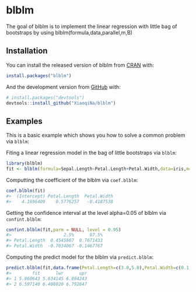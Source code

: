 
<!-- README.md is generated from README.Rmd. Please edit that file -->

# blblm

<!-- badges: start -->

<!-- badges: end -->

The goal of blblm is to implement the linear regression with little bag
of bootstraps by using blblm(formula,data,parallel,m,B)

## Installation

You can install the released version of blblm from
[CRAN](https://CRAN.R-project.org) with:

``` r
install.packages("blblm")
```

And the development version from [GitHub](https://github.com/) with:

``` r
# install.packages("devtools")
devtools::install_github("XiaoqiNa/blblm")
```

## Examples

This is a basic example which shows you how to solve a common problem
via `blblm`:

Fiting a linear regression model in the bag of little bootstraps via
`blblm`:

``` r
library(blblm)
fit <- blblm(formula=Sepal.Length~Petal.Length+Petal.Width,data=iris,m=10,B=100,parallel=TRUE)
```

Computting the coefficient of the blblm via `coef.blblm`:

``` r
coef.blblm(fit)
#>  (Intercept) Petal.Length  Petal.Width 
#>    4.1696409    0.5776257   -0.4187538
```

Getting the confidence interval at the level alpha=0.05 of blblm via
`confint.blblm`:

``` r
confint.blblm(fit,parm = NULL, level = 0.95)
#>                    2.5%      97.5%
#> Petal.Length  0.4545887  0.7071433
#> Petal.Width  -0.7034067 -0.1467767
```

Computing the predict model for the blblm via `predict.blblm`:

``` r
predict.blblm(fit,data.frame(Petal.Length=c(3.0,5.0),Petal.Width=c(0.1,1.1)),confidence=TRUE,level=0.95)
#>        fit      lwr      upr
#> 1 5.860643 5.634145 6.094243
#> 2 6.597140 6.408020 6.792847
```
